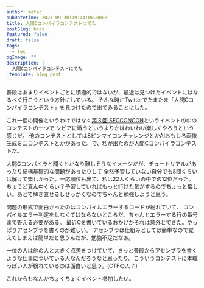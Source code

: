 ```yaml
---
author: matac
pubDatetime: 2023-09-30T19:44:00.000Z
title: 人間Cコンパイラコンテストにでた
postSlug: hccc
featured: false
draft: false
tags:
  - tec
ogImage: ""
description: |
  人間Cコンパイラコンテストにでた
_template: blog_post
---
```


普段はあまりイベントごとに積極的ではないが、最近は見つけたイベントにはなるべく行こうという方針にしている。
そんな時にTwitterでたまたま「人間Cコンパイラコンテスト」を見つけたので出てみることにした。

これ一個の開催というわけではなく[第３回 SECCONCON](https://www.seccon.jp/2023/seccon_contest/secconcon_1.html)というイベントの中のコンテストの一つで
シビアに戦うというよりかはわいわい楽しくやろうという感じだ。
他のコンテストとしては8ピンマイコンチャレンジとかAIおもしろ画像生成ミニコンテストとかがあった。で、私が出たのが人間Cコンパイラコンテストだ。

人間Cコンパイラと聞くとかなり難しそうなイメージだが、チュートリアルがあったり結構基礎的な問題があったりして
全然予習していない自分でも8問くらいは解けて楽しかった。一応順位も出て、私は22人くらいの中での12位だった。ちょうど真ん中くらい？予習していればもっと行けた気がするのでちょっと悔しい。あとで解き直せるしせっかくなのでちゃんと勉強しようと思う。

問題の形式で面白かったのはコンパイルエラーするコードが紛れていて、
コンパイルエラー判定をしなくてはならないところだ。ちゃんとエラーする行の番号まで答える必要がある。
最近Cを書いているおかげかそれは意外とできた。やっぱりアセンブラを書くのが難しい。
アセンブラは仕組みとしては簡単なので覚えてしまえば簡単だと思うんだが、勉強不足だなぁ。

一位の人は他の人と大きく点差をつけていて、きっと普段からアセンブラを書くような仕事についている人なんだろうなと思ったり。こういうコンテストに本職っぽい人が紛れているのは面白いと思う。(CTFの人？)

これからもなんかちょくちょくイベント参加したい。
